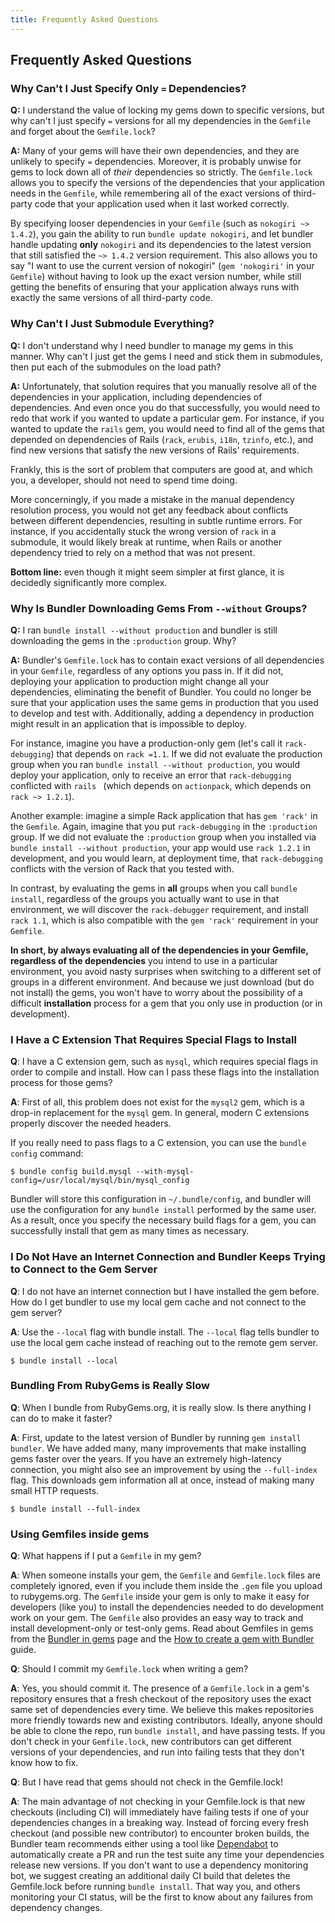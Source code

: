 ```yaml
---
title: Frequently Asked Questions
---
```


## Frequently Asked Questions
<a name="faq"></a>

### Why Can't I Just Specify Only `=` Dependencies?

**Q:** I understand the value of locking my gems down
to specific versions, but why can't I just specify `=` versions
for all my dependencies in the `Gemfile` and forget about
the `Gemfile.lock`?

**A:** Many of your gems will have their own
dependencies, and they are unlikely to specify `=` dependencies.
Moreover, it is probably unwise for gems to lock down all of *their*
dependencies so strictly. The `Gemfile.lock` allows you to
specify the versions of the dependencies that your application needs in
the `Gemfile`, while remembering all of the exact versions of
third-party code that your application used when it last worked correctly.

By specifying looser dependencies in your `Gemfile`
(such as `nokogiri ~> 1.4.2`), you gain the ability to run
`bundle update nokogiri`, and let bundler handle updating **only**
`nokogiri` and its dependencies to the latest version that still
satisfied the `~> 1.4.2` version requirement. This also allows you
to say "I want to use the current version of nokogiri" (`gem 'nokogiri'`
in your `Gemfile`) without having to look up the exact version number,
while still getting the benefits of ensuring that your application always runs with
exactly the same versions of all third-party code.

### Why Can't I Just Submodule Everything?

**Q:** I don't understand why I need bundler to manage
my gems in this manner. Why can't I just get the gems I need and stick them
in submodules, then put each of the submodules on the load path?

**A:** Unfortunately, that solution requires that you
manually resolve all of the dependencies in your application, including dependencies
of dependencies. And even once you do that successfully, you would need to redo that
work if you wanted to update a particular gem. For instance, if you wanted to update
the `rails` gem, you would need to find all of the gems that depended on
dependencies of Rails (`rack`, `erubis`, `i18n`,
`tzinfo`, etc.), and find new versions that satisfy the new versions of
Rails' requirements.

Frankly, this is the sort of problem that computers are good at, and which you,
a developer, should not need to spend time doing.

More concerningly, if you made a mistake in the manual dependency resolution
process, you would not get any feedback about conflicts between different dependencies,
resulting in subtle runtime errors. For instance, if you accidentally stuck the wrong
version of `rack` in a submodule, it would likely break at runtime, when
Rails or another dependency tried to rely on a method that was not present.

**Bottom line:**
even though it might seem simpler at first glance, it is decidedly significantly
more complex.

### Why Is Bundler Downloading Gems From `--without` Groups?

**Q:** I ran `bundle install --without production` and
bundler is still downloading the gems in the `:production` group. Why?

**A:** Bundler's `Gemfile.lock` has to contain exact
versions of all dependencies in your `Gemfile`, regardless of any options
you pass in. If it did not, deploying your application to production might change all
your dependencies, eliminating the benefit of Bundler. You could no longer be sure that
your application uses the same gems in production that you used to develop and test with.
Additionally, adding a dependency in production might result in an application that is
impossible to deploy.

For instance, imagine you have a production-only gem (let's call it
`rack-debugging`) that depends on `rack =1.1`. If we did not evaluate
the production group when you ran `bundle install --without production`, you
would deploy your application, only to receive an error that `rack-debugging`
conflicted with `rails ` (which depends on `actionpack`, which depends
on `rack ~> 1.2.1`).

Another example: imagine a simple Rack application that has `gem 'rack'`
in the `Gemfile`. Again, imagine that you put `rack-debugging` in the
`:production` group. If we did not evaluate the `:production` group when
you installed via `bundle install --without production`, your app would use
`rack 1.2.1` in development, and you would learn, at deployment time, that
`rack-debugging` conflicts with the version of Rack that you tested with.

In contrast, by evaluating the gems in **all** groups when you call `bundle install`,
regardless of the groups you actually want to use in that environment, we will discover the
`rack-debugger` requirement, and install `rack 1.1`, which is also compatible
with the `gem 'rack'` requirement in your `Gemfile`.

**In short, by always evaluating all of the dependencies in your Gemfile, regardless of the dependencies**
you intend to use in a particular environment, you avoid nasty surprises when switching to a different
set of groups in a different environment. And because we just download (but do not install) the gems,
you won't have to worry about the possibility of a difficult **installation** process for a gem that
you only use in production (or in development).

### I Have a C Extension That Requires Special Flags to Install

**Q**: I have a C extension gem, such as `mysql`, which requires
special flags in order to compile and install. How can I pass these flags into the installation
process for those gems?

**A**: First of all, this problem does not exist for the `mysql2`
gem, which is a drop-in replacement for the `mysql` gem. In general, modern C extensions
properly discover the needed headers.

If you really need to pass flags to a C extension, you can use the `bundle config`
command:

~~~
$ bundle config build.mysql --with-mysql-config=/usr/local/mysql/bin/mysql_config
~~~

Bundler will store this configuration in `~/.bundle/config`, and bundler will use
the configuration for any `bundle install` performed by the same user. As a result, once
you specify the necessary build flags for a gem, you can successfully install that gem as many times
as necessary.

### I Do Not Have an Internet Connection and Bundler Keeps Trying to Connect to the Gem Server

**Q**:  I do not have an internet connection but I have installed the gem before.
How do I get bundler to use my local gem cache and not connect to the gem server?

**A**: Use the `--local` flag with bundle install. The `--local` flag tells bundler
to use the local gem cache instead of reaching out to the remote gem server.

~~~
$ bundle install --local
~~~

### Bundling From RubyGems is Really Slow

**Q**: When I bundle from RubyGems.org, it is really slow. Is there anything I can do
to make it faster?

**A**: First, update to the latest version of Bundler by running `gem install bundler`.
We have added many, many improvements that make installing gems faster over the years.
If you have an extremely high-latency connection, you might also see an improvement by using the
`--full-index` flag. This downloads gem information all at once, instead of making many small HTTP
requests.

~~~
$ bundle install --full-index
~~~

### Using Gemfiles inside gems

**Q**: What happens if I put a `Gemfile` in my gem?

**A**: When someone installs your gem, the `Gemfile` and
`Gemfile.lock` files are completely ignored, even if you include them
inside the `.gem` file you upload to rubygems.org.
The `Gemfile` inside your gem is only to make it easy for developers
(like you) to install the dependencies needed to do development work
on your gem. The `Gemfile` also provides an easy way to track and
install development-only or test-only gems.
Read about Gemfiles in gems from the [Bundler in gems](../rubygems.html)
page and the [How to create a gem with Bundler](./creating_gem.html)
guide.

**Q**: Should I commit my `Gemfile.lock` when writing a gem?

**A**: Yes, you should commit it. The presence of a
`Gemfile.lock` in a gem's repository ensures that a fresh checkout of
the repository uses the exact same set of dependencies every time. We
believe this makes repositories more friendly towards new and
existing contributors.
Ideally, anyone should be able to clone the repo, run `bundle
install`, and have passing tests. If you don't check in your
`Gemfile.lock`, new contributors can get different versions of your
dependencies, and run into failing tests that they don't know how to
fix.

**Q**: But I have read that gems should not check in the
Gemfile.lock!

**A**: The main advantage of not checking in your
Gemfile.lock is that new checkouts (including CI) will immediately
have failing tests if one of your dependencies changes in a breaking
way.
Instead of forcing every fresh checkout (and possible new
contributor) to encounter broken builds, the Bundler team recommends
either using a tool like [Dependabot](https://dependabot.com)
to automatically create a PR and run the test suite any time
your dependencies release new versions.
If you don't want to use a dependency monitoring bot, we suggest
creating an additional daily CI build that deletes the Gemfile.lock
before running `bundle install`. That way you, and others monitoring
your CI status, will be the first to know about any failures from
dependency changes.
